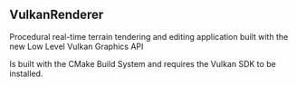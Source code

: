 ## VulkanRenderer

Procedural real-time terrain tendering and editing application built with the new Low Level Vulkan Graphics API


Is built with the CMake Build System and requires the Vulkan SDK to be installed.

